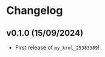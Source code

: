 # Changelog

<!--next-version-placeholder-->

## v0.1.0 (15/09/2024)

- First release of `my_krml_25383389`!